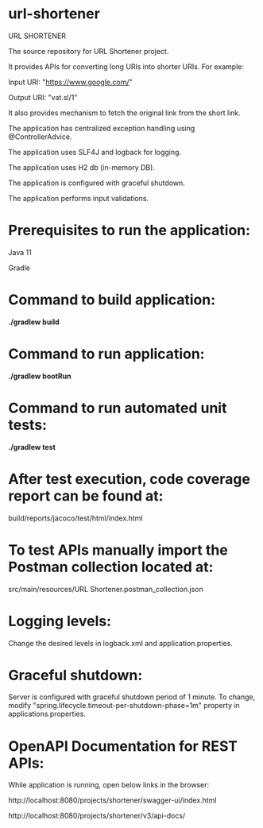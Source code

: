 # url-shortener

URL SHORTENER

The source repository for URL Shortener project.

It provides APIs for converting long URls into shorter URIs. For example:

Input URI: "https://www.google.com/"

Output URI: "vat.sl/1"


It also provides mechanism to fetch the original link from the short link.


The application has centralized exception handling using @ControllerAdvice.

The application uses SLF4J and logback for logging.

The application uses H2 db (in-memory DB).

The application is configured with graceful shutdown.

The application performs input validations.


# Prerequisites to run the application:
Java 11

Gradle


# Command to build application:
**./gradlew build**


# Command to run application:
**./gradlew bootRun**


# Command to run automated unit tests:
**./gradlew test**


# After test execution, code coverage report can be found at:
build/reports/jacoco/test/html/index.html


# To test APIs manually import the Postman collection located at:
src/main/resources/URL Shortener.postman_collection.json


# Logging levels:
Change the desired levels in logback.xml and application.properties.


# Graceful shutdown:
Server is configured with graceful shutdown period of 1 minute. To change, modify "spring.lifecycle.timeout-per-shutdown-phase=1m" property in applications.properties.


# OpenAPI Documentation for REST APIs:
While application is running, open below links in the browser:


http://localhost:8080/projects/shortener/swagger-ui/index.html

http://localhost:8080/projects/shortener/v3/api-docs/

